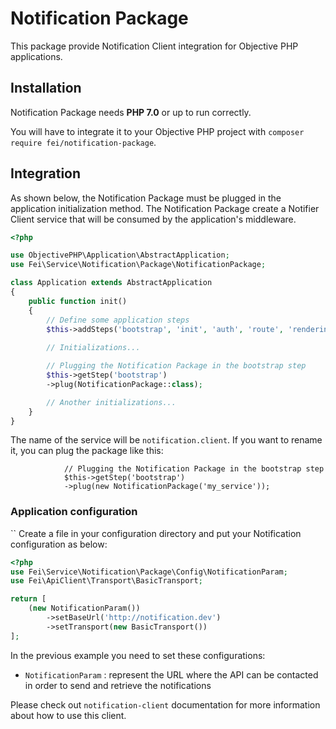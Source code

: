 # Notification Package

This package provide Notification Client integration for Objective PHP applications.

## Installation

Notification Package needs **PHP 7.0** or up to run correctly.

You will have to integrate it to your Objective PHP project with `composer require fei/notification-package`.

## Integration

As shown below, the Notification Package must be plugged in the application initialization method.
The Notification Package create a Notifier Client service that will be consumed by the application's middleware.

```php
<?php

use ObjectivePHP\Application\AbstractApplication;
use Fei\Service\Notification\Package\NotificationPackage;

class Application extends AbstractApplication
{
    public function init()
    {
        // Define some application steps
        $this->addSteps('bootstrap', 'init', 'auth', 'route', 'rendering');
        
        // Initializations...

        // Plugging the Notification Package in the bootstrap step
        $this->getStep('bootstrap')
        ->plug(NotificationPackage::class);

        // Another initializations...
    }
}
```

The name of the service will be `notification.client`. If you want to rename it, you can plug the package like this:

```
			// Plugging the Notification Package in the bootstrap step
			$this->getStep('bootstrap')
			->plug(new NotificationPackage('my_service'));
```

### Application configuration
``
Create a file in your configuration directory and put your Notification configuration as below:

```php
<?php
use Fei\Service\Notification\Package\Config\NotificationParam;
use Fei\ApiClient\Transport\BasicTransport;

return [
    (new NotificationParam())
        ->setBaseUrl('http://notification.dev')
        ->setTransport(new BasicTransport())
];
```

In the previous example you need to set these configurations:

* `NotificationParam` : represent the URL where the API can be contacted in order to send and retrieve the notifications

Please check out `notification-client` documentation for more information about how to use this client.